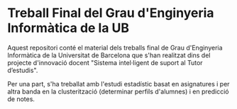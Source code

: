 # Treball Final del Grau d'Enginyeria Informàtica de la UB

Aquest repositori conté el material dels treballs final de Grau d'Enginyeria Informàtica de la Universitat de Barcelona que s'han realitzat dins del projecte d'innovació docent "Sistema intel·ligent de suport al Tutor d’estudis". 

Per una part, s'ha treballat amb l'estudi estadístic basat en asignatures i per altra banda en la clusterització (determinar perfils d'alumnes) i en predicció de notes.
